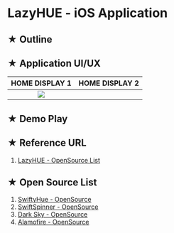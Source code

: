 # LazyHUE - iOS Application

## ★ Outline

## ★ Application UI/UX

|HOME DISPLAY 1|HOME DISPLAY 2|
|:------------:|:------------:|
|![](https://user-images.githubusercontent.com/20036523/44664163-6a742380-aa4d-11e8-9536-153cdb0c5e3e.jpg)|![]()|

## ★ Demo Play

## ★ Reference URL
1. [LazyHUE - OpenSource List](http://yeop9657.blog.me/221067037683)
 
## ★ Open Source List 
1. [SwiftyHue - OpenSource](https://github.com/Spriter/SwiftyHue)
2. [SwiftSpinner - OpenSource](https://github.com/icanzilb/SwiftSpinner)
3. [Dark Sky - OpenSource](https://darksky.net/dev)
4. [Alamofire - OpenSource](https://github.com/Alamofire/Alamofire)
